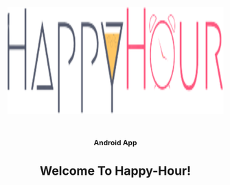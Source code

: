 <p align="center"><img src="app/src/main/res/drawable/ic_logo.png" height="250" width="550"></p>
<br/>
<h3 align="center">Android App</h3>
<h1 align="center">Welcome To Happy-Hour!</h1>
